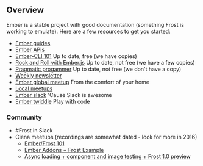 ## Overview

Ember is a stable project with good documentation (something Frost is working to emulate).  Here are a few resources to get you started:
- [Ember guides](https://guides.emberjs.com/v2.2.0/)
- [Ember APIs](http://emberjs.com/api/)
- [Ember-CLI 101](https://leanpub.com/ember-cli-101) Up to date, free (we have copies)
- [Rock and Roll with Ember.js](http://balinterdi.com/rock-and-roll-with-emberjs/) Up to date, not free (we have a few copies)
- [Pragmatic progammer](https://pragprog.com/book/mwjsember/deliver-audacious-web-apps-with-ember-2) Up to date, not free (we don't have a copy)
- [Weekly newsletter](http://emberweekly.com/)
- [Ember global meetup](https://www.bigmarker.com/communities/global-ember-meetup/about) From the comfort of your home
- [Local meetups](http://emberjs.com/community/meetups/)
- [Ember slack](https://ember-community-slackin.herokuapp.com/) 'Cause Slack is awesome
- [Ember twiddle](https://ember-twiddle.com/) Play with code

### Community
- \#Frost in Slack
- Ciena meetups (recordings are somewhat dated - look for more in 2016)
  - [Ember/Frost 101](https://ciena.webex.com/ciena/playback.php?FileName=http%3A//cienanet.ciena.com/Recordings/General/Frost_Meetup_1.wrf)
  - [Ember Addons + Frost Example](https://ciena.webex.com/ciena/playback.php?FileName=http%3A//cienanet.ciena.com/Recordings/General/Frost_Meetup_2.wrf)
  - [Async loading + component and image testing + Frost 1.0 preview](https://ciena.webex.com/ciena/playback.php?FileName=http%3A//cienanet.ciena.com/Recordings/General/Frost_Meetup_30_July_2015.wrf)
